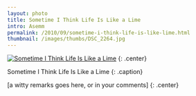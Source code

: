 ```yaml
---
layout: photo
title: Sometime I Think Life Is Like a Lime
intro: Asemm
permalink: /2010/09/sometime-i-think-life-is-like-lime.html
thumbnail: /images/thumbs/DSC_2264.jpg
---
```


[![Sometime I Think Life Is Like a Lime][6]][7]
{: .center}

Sometime I Think Life Is Like a Lime
{: .caption}
 
\[a witty remarks goes here, or in your comments\]
{: .center}

[6]: http://lh6.googleusercontent.com/-Snwxc-haMUM/ThWbR8Rlj7I/AAAAAAAAB78/jx7HaFcSXHk/s800/DSC_8015.jpg (Sometime I Think Life Is Like a Lime)
[7]: http://www.flickr.com/photos/fajarnurdiansyah/5003270733/
